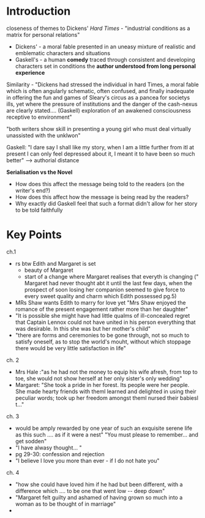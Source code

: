 

# Introduction

closeness of themes to Dickens' *Hard Times* - "industrial conditions as a matrix for personal relations"
- Dickens' - a moral fable presented in an uneasy mixture of realistic and emblematic characters and situations
- Gaskell's - a human **comedy** traced through consistent and developing characters set in conditions the **author understood from long personal experience**

Similarity - "Dickens had stressed the individual in hard Times, a moral fable which is often angularly schematic, often confused, and finally inadequate in offering the fun and games of Sleary's circus as a pancea for societys ills, yet where the pressure of institutions and the danger of the cash-nexus are clearly stated.... (Gaskell) exploration of an awakened consciousness receptive to environment"

"both writers show skill in presenting a young girl who must deal virtually unassisted with the unklwon"

Gaskell: "I dare say I shall like my story, when I am a little further from itl at present I can only feel depressed about it, I meant it to have been so much better" --> authorial distance


**Serialisation vs the Novel**
- How does this affect the message being told to the readers (on the writer's end?)
- How does this affect how the message is being read by the readers?
- Why exactly did Gaskell feel that such a format didn't allow for her story to be told faithfully


# Key Points

ch.1
- rs btw Edith and Margaret is set
	- beauty of Margaret
	- start of a change where Margaret realises that everyth is changing (" Margaret had never thought abt it until the last few days, when the prospect of soon losing her companion seemed to give force to every sweet quality and charm which Edith possessed pg.5)
- MRs Shaw wants Edith to marry for love yet "Mrs Shaw enjoyed the romance of the present engagement rather more than her daughter"
- "It is possible she might have had little qualms of ill-concealed regret that Captain Lennox could not have united in his person everything that was desirable. In this she was but her mother's child"
- "there are forms and ceremonies to be gone through, not so much to satisfy oneself, as to stop the world's mouht, without which stoppage there would be very little satisfaction in life"

ch. 2
- Mrs Hale :"as he had not the money to equip his wife afresh, from top to toe, she would not show herself at her only sister's only wedding"
- Margaret: "She took a pride in her forest. Its people were her people. She made hearty friends with theml learned and delighted in using their peculiar words; took up her freedom amongst theml nursed their babiesl t..."

ch. 3
- would be amply rewarded by one year of such an exquisite serene life as this such .... as if it were a nest" "You must please to remember... and get sodden"
- "I have alwasy thought... "
- pg 29-30: confession and rejection
- "I believe I love you more than ever - if I do not hate you"

ch. 4
- "how she could have loved him if he had but been different, with a difference which .... to be one that went low -- deep down"
- "Margaret felt guilty and ashamed of having grown so much into a woman as to be thought of in marriage"
- 